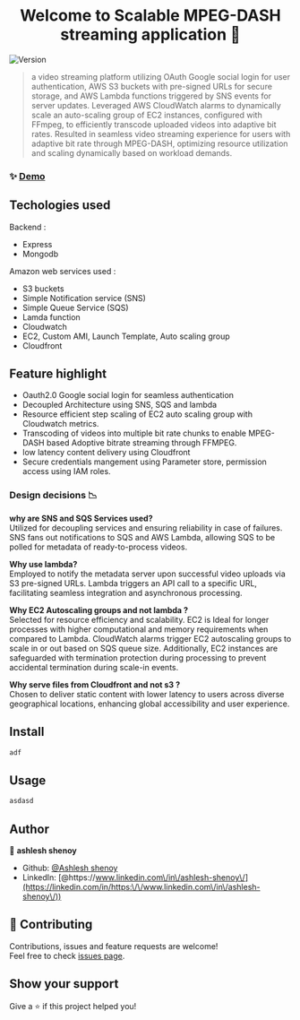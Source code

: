 <h1 align="center">Welcome to Scalable MPEG-DASH streaming application 👋</h1>
<p>
  <img alt="Version" src="https://img.shields.io/badge/version-1.0.0-blue.svg?cacheSeconds=2592000" />
</p>

> a video streaming platform utilizing OAuth Google social login for user authentication, AWS S3 buckets with pre-signed URLs for secure storage, and AWS Lambda functions triggered by SNS events for server updates. Leveraged AWS CloudWatch alarms to dynamically scale an auto-scaling group of EC2 instances, configured with FFmpeg, to efficiently transcode uploaded videos into adaptive bit rates. Resulted in seamless video streaming experience for users with adaptive bit rate through MPEG-DASH, optimizing resource utilization and scaling dynamically based on workload demands.

### ✨ [Demo](demo.youtube)

## Techologies used 
  <p>
      Backend : 
    <ul>
      <li>
          Express
      </li>
       <li>
          Mongodb
      </li>
    </ul>
  </p>
  <p>
    Amazon web services used :
    <ul>
      <li>
        S3 buckets 
      </li>
      <li>
        Simple Notification service (SNS)
      </li>
      <li>
        Simple Queue Service (SQS)
      </li>
      <li>
        Lamda function
      </li>
      <li>
        Cloudwatch
      </li>
      <li>
        EC2, Custom AMI, Launch Template, Auto scaling group
      </li>
      <li>
        Cloudfront
      </li>
    </ul>
  </p>

## Feature highlight

<ul>
  <li>
    Oauth2.0 Google social login for seamless authentication
  </li>
 <li>
    Decoupled Architecture using SNS, SQS and lambda
    
  </li>
   <li>
    Resource efficient step scaling of EC2 auto scaling group with Cloudwatch metrics.
    
  </li>
   <li>
    Transcoding of videos into multiple bit rate chunks to enable MPEG-DASH based Adoptive bitrate streaming through FFMPEG.
    
  </li>
   <li>
    low latency content delivery using Cloudfront 
    
  </li>
   <li>
    Secure credentials mangement using Parameter store, permission access using IAM roles.
    
  </li>
</ul>


### Design decisions 📉
<p>
<b> why are SNS and SQS Services used?</b> <br>
Utilized for decoupling services and ensuring reliability in case of failures. SNS fans out notifications to SQS and AWS Lambda, allowing SQS to be polled for metadata of ready-to-process videos.
</p>

<p>
<b>Why use lambda? </b>  <br>
Employed to notify the metadata server upon successful video uploads via S3 pre-signed URLs. Lambda triggers an API call to a specific URL, facilitating seamless integration and asynchronous processing.
</p>

<p>
<b>Why EC2 Autoscaling groups and not lambda ?</b>  <br>
Selected for resource efficiency and scalability. EC2 is Ideal for longer processes with higher computational and memory requirements when compared to Lambda. CloudWatch alarms trigger EC2 autoscaling groups to scale in or out based on SQS queue size. Additionally, EC2 instances are safeguarded with termination protection during processing to prevent accidental termination during scale-in events.
</p>

<p>
<b> Why serve files from Cloudfront and not s3 ?</b>   <br>
Chosen to deliver static content with lower latency to users across diverse geographical locations, enhancing global accessibility and user experience.
</p>

## Install

```sh
adf
```

## Usage

```sh
asdasd
```

## Author

👤 **ashlesh shenoy**

* Github: [@Ashlesh shenoy](https://github.com/ashleshshenoy)
* LinkedIn: [@https:\/\/www.linkedin.com\/in\/ashlesh-shenoy\/](https://linkedin.com/in/https:\/\/www.linkedin.com\/in\/ashlesh-shenoy\/))

## 🤝 Contributing

Contributions, issues and feature requests are welcome!<br />Feel free to check [issues page](https://www.linkedin.com/in/ashlesh-shenoy/). 

## Show your support

Give a ⭐️ if this project helped you!

